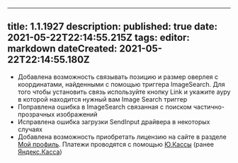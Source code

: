 
---
title: 1.1.1927
description: 
published: true
date: 2021-05-22T22:14:55.215Z
tags: 
editor: markdown
dateCreated: 2021-05-22T22:14:55.180Z
---		
		
- Добавлена возможность связывать позицию и размер оверлея с координатами, найденными с помощью триггера ImageSearch. Для того чтобы установить связь используйте кнопку Link и укажите ауру в которой находится нужный вам Image Search триггер
- Поправлена ошибка в ImageSearch связанная с поиском частично-прозрачных изображений
- Исправлена ошибка загрузки SendInput драйвера в некоторых случаях
- Добавлена возможность приобретать лицензию на сайте в разделе [Мой профиль](my). Платежи проводятся с помощью [Ю.Кассы](https://yookassa.ru/) (ранее [Яндекс.Касса](https://ru.wikipedia.org/wiki/%D0%AEKassa))